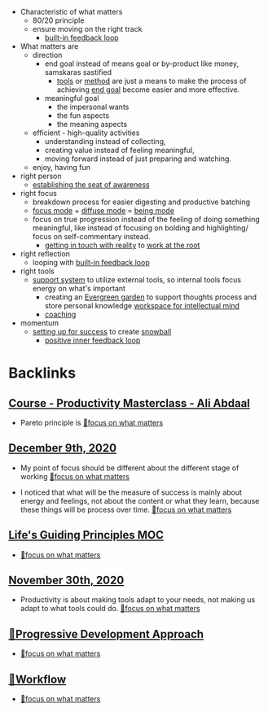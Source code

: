- Characteristic of what matters
    - 80/20 principle
    - ensure moving on the right track
        - [built-in feedback loop](<built-in feedback loop.md>)
- What matters are
    - direction 
        - end goal instead of means goal or by-product like money, samskaras sastified
            - [tools](<tools.md>) or [method](<method.md>) are just a means to make the process of achieving [end goal](<end goal.md>) become easier and more effective.
        - meaningful goal
            - the impersonal wants
            - the fun aspects
            - the meaning aspects
    - efficient - high-quality activities
        - understanding instead of collecting, 
        - creating value instead of feeling meaningful, 
        - moving forward instead of just preparing and watching.
    - enjoy, having fun
- right person
    - [establishing the seat of awareness](<establishing the seat of awareness.md>)
- right focus
    - breakdown process for easier digesting and productive batching
    - [focus mode](<focus mode.md>) + [diffuse mode](<diffuse mode.md>) = [being mode](<being mode.md>)
    - focus on true progression instead of the feeling of doing something meaningful, like instead of focusing on bolding and highlighting/ focus on self-commentary instead.
        - [getting in touch with reality](<getting in touch with reality.md>) to [work at the root](<work at the root.md>)
- right reflection
    - looping with [built-in feedback loop](<built-in feedback loop.md>)
- right tools
    - [support system](<support system.md>) to utilize external tools, so internal tools focus energy on what's important 
        - creating an [Evergreen garden](<Evergreen garden.md>) to support thoughts process and store personal knowledge [workspace for intellectual mind](<workspace for intellectual mind.md>)
        - [coaching](<coaching.md>)
- momentum
    - [setting up for success](<setting up for success.md>) to create [snowball](<snowball.md>)
        - [positive inner feedback loop](<positive inner feedback loop.md>)

# Backlinks
## [Course - Productivity Masterclass - Ali Abdaal](<Course - Productivity Masterclass - Ali Abdaal.md>)
- Pareto principle is [🌱focus on what matters](<🌱focus on what matters.md>)

## [December 9th, 2020](<December 9th, 2020.md>)
- My point of focus should be different about the different stage of working [🌱focus on what matters](<🌱focus on what matters.md>)

- I noticed that what will be the measure of success is mainly about energy and feelings, not about the content or what they learn, because these things will be process over time. [🌱focus on what matters](<🌱focus on what matters.md>)

## [Life's Guiding Principles MOC](<Life's Guiding Principles MOC.md>)
- [🌱focus on what matters](<🌱focus on what matters.md>)

## [November 30th, 2020](<November 30th, 2020.md>)
- Productivity is about making tools adapt to your needs, not making us adapt to what tools could do. [🌱focus on what matters](<🌱focus on what matters.md>)

## [🌱Progressive Development Approach](<🌱Progressive Development Approach.md>)
- [🌱focus on what matters](<🌱focus on what matters.md>)

## [🌱Workflow ](<🌱Workflow .md>)
- [🌱focus on what matters](<🌱focus on what matters.md>)

